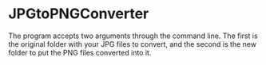 # JPGtoPNGConverter

The program accepts two arguments through the command line. The first is the original folder with your JPG files to convert, and the second is the new folder to put the PNG files converted into it.
